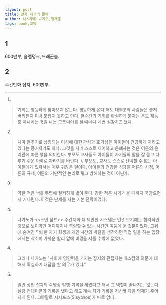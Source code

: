 ```yaml
---
layout: post
title: 만화 제국의 몰락
author: 니시무라 시게오,정재훈
tags: book,교양
---
```


## 1
600만부, 슬램덩크, 드래곤볼.

## 2
주간만화 잡지, 600만부.

- - -

1. 
> 기회는 평등하게 찾아오지 않는다. 평등하게 온다 해도 대부분의 사람들은 놓쳐 버리든지 미처 붙잡지 못하고 만다. 한순간의 기회를 확실하게 붙자는 운도 재능 중 하나라는 것을 나는 모토미야를 볼 때마다 매번 실감하곤 했다.
 
2. 
> 치마 들추기로 상징되는 이성에 대한 관심과 호기심은 아이들이 건강하게 자라고 있다는 증거이기도 하다. 그것을 자기 스스로 제어하고 은폐하는 것은 어른의 윤리관에 따른 넋을 의미한다. 부모도 교사들도 아이들이 자기들의 말을 잘 듣고 다루기 쉬운 아이로 자라기를 바란다. // 부모도, 교사도 스스로 선택할 수 없는 아이들에게 있어서는 매우 귀찮은 일이다. 아이들의 건강한 성장을 어른의 사정, 어른의 규제, 어른의 기만적인 논리로 묶고 방해하는 것이 아닌가.

3. 
> 약한 적은 싹틀 무렵에 철저하게 밟아 둔다. 강한 적은 시기가 올 때까지 꾹참으면서 기다린다. 이것은 난세를 사는 기본 전략이었다.

4. 
> 나가노가 <<소년 점프>> 주간지화 때 제안한 시스템은 언뜻 보기에는 합리적인 것으로 보이지만 어디까지나 측량할 수 있는 시간만 여둠에 둔 것뿐이었다. 그뒤에 숨겨진 막대한 자기 희생과 개인 시간의 박탈을 생각하면 직접 일을 하는 입장에서는 착취에 가까운 합리 앞에 비명을 지를 수밖에 없었다.
 
4. 
> 그러나 나가노는 "사회에 영향력을 가지는 잡지의 편집자는 매스컴의 의문에 대해서 확실하게 대답을 할 의무가 있다."
 
5. 
> 일반 상업 잡지의 숙명상 발행 기록을 세웠다고 해서 그 역할이 끝나지는 않는다. 설령 전대미문의 기록을 냈다고 해도 계속 자기 기록을 경신할 다음 명제가 주어지게 된다. 그야말로 시시포스(Sisyphos)가 따로 없다.